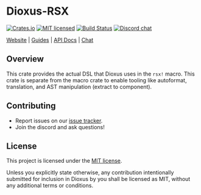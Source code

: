 # Dioxus-RSX

[![Crates.io][crates-badge]][crates-url]
[![MIT licensed][mit-badge]][mit-url]
[![Build Status][actions-badge]][actions-url]
[![Discord chat][discord-badge]][discord-url]

[crates-badge]: https://img.shields.io/crates/v/dioxus-rsx.svg
[crates-url]: https://crates.io/crates/dioxus-rsx
[mit-badge]: https://img.shields.io/badge/license-MIT-blue.svg
[mit-url]: https://github.com/dioxuslabs/dioxus/blob/master/LICENSE
[actions-badge]: https://github.com/dioxuslabs/dioxus/actions/workflows/main.yml/badge.svg
[actions-url]: https://github.com/dioxuslabs/dioxus/actions?query=workflow%3ACI+branch%3Amaster
[discord-badge]: https://img.shields.io/discord/899851952891002890.svg?logo=discord&style=flat-square
[discord-url]: https://discord.gg/XgGxMSkvUM

[Website](https://dioxuslabs.com) |
[Guides](https://dioxuslabs.com/learn/0.5/) |
[API Docs](https://docs.rs/dioxus-rsx/latest/dioxus_rsx) |
[Chat](https://discord.gg/XgGxMSkvUM)

## Overview

This crate provides the actual DSL that Dioxus uses in the `rsx!` macro. This crate is separate from the macro crate to enable tooling like autoformat, translation, and AST manipulation (extract to component).

## Contributing

- Report issues on our [issue tracker](https://github.com/dioxuslabs/dioxus/issues).
- Join the discord and ask questions!

## License

This project is licensed under the [MIT license].

[mit license]: https://github.com/DioxusLabs/dioxus/blob/master/LICENSE-MIT

Unless you explicitly state otherwise, any contribution intentionally submitted
for inclusion in Dioxus by you shall be licensed as MIT, without any additional
terms or conditions.
